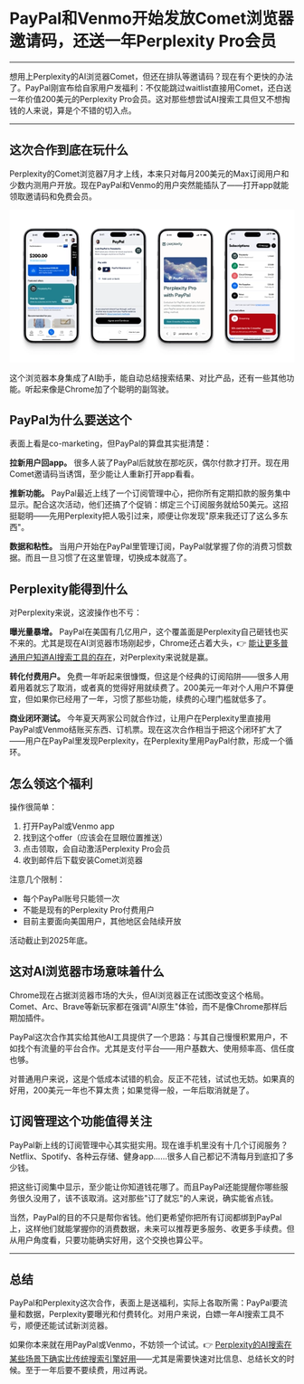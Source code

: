 # PayPal和Venmo开始发放Comet浏览器邀请码，还送一年Perplexity Pro会员

---

想用上Perplexity的AI浏览器Comet，但还在排队等邀请码？现在有个更快的办法了。PayPal刚宣布给自家用户发福利：不仅能跳过waitlist直接用Comet，还白送一年价值200美元的Perplexity Pro会员。这对那些想尝试AI搜索工具但又不想掏钱的人来说，算是个不错的切入点。

---

## 这次合作到底在玩什么

Perplexity的Comet浏览器7月才上线，本来只对每月200美元的Max订阅用户和少数内测用户开放。现在PayPal和Venmo的用户突然能插队了——打开app就能领取邀请码和免费会员。

![PayPal订阅管理界面展示](image/423023975308542.webp)

这个浏览器本身集成了AI助手，能自动总结搜索结果、对比产品，还有一些其他功能。听起来像是Chrome加了个聪明的副驾驶。

## PayPal为什么要送这个

表面上看是co-marketing，但PayPal的算盘其实挺清楚：

**拉新用户回app。** 很多人装了PayPal后就放在那吃灰，偶尔付款才打开。现在用Comet邀请码当诱饵，至少能让人重新打开app看看。

**推新功能。** PayPal最近上线了一个订阅管理中心，把你所有定期扣款的服务集中显示。配合这次活动，他们还搞了个促销：绑定三个订阅服务就给50美元。这招挺聪明——先用Perplexity把人吸引过来，顺便让你发现"原来我还订了这么多东西"。

**数据和粘性。** 当用户开始在PayPal里管理订阅，PayPal就掌握了你的消费习惯数据。而且一旦习惯了在这里管理，切换成本就高了。

## Perplexity能得到什么

对Perplexity来说，这波操作也不亏：

**曝光量暴增。** PayPal在美国有几亿用户，这个覆盖面是Perplexity自己砸钱也买不来的。尤其是现在AI浏览器市场刚起步，Chrome还占着大头，👉 [能让更多普通用户知道AI搜索工具的存在](https://pplx.ai/ixkwood69619635)，对Perplexity来说就是赢。

**转化付费用户。** 免费一年听起来很慷慨，但这是个经典的订阅陷阱——很多人用着用着就忘了取消，或者真的觉得好用就续费了。200美元一年对个人用户不算便宜，但如果你已经用了一年，习惯了那些功能，续费的心理门槛就低多了。

**商业闭环测试。** 今年夏天两家公司就合作过，让用户在Perplexity里直接用PayPal或Venmo结账买东西、订机票。现在这次合作相当于把这个闭环扩大了——用户在PayPal里发现Perplexity，在Perplexity里用PayPal付款，形成一个循环。

## 怎么领这个福利

操作很简单：

1. 打开PayPal或Venmo app
2. 找到这个offer（应该会在显眼位置推送）
3. 点击领取，会自动激活Perplexity Pro会员
4. 收到邮件后下载安装Comet浏览器

注意几个限制：
- 每个PayPal账号只能领一次
- 不能是现有的Perplexity Pro付费用户
- 目前主要面向美国用户，其他地区会陆续开放

活动截止到2025年底。

## 这对AI浏览器市场意味着什么

Chrome现在占据浏览器市场的大头，但AI浏览器正在试图改变这个格局。Comet、Arc、Brave等新玩家都在强调"AI原生"体验，而不是像Chrome那样后期加插件。

PayPal这次合作其实给其他AI工具提供了一个思路：与其自己慢慢积累用户，不如找个有流量的平台合作。尤其是支付平台——用户基数大、使用频率高、信任度也够。

对普通用户来说，这是个低成本试错的机会。反正不花钱，试试也无妨。如果真的好用，200美元一年也不算太贵；如果觉得一般，一年后取消就是了。

## 订阅管理这个功能值得关注

PayPal新上线的订阅管理中心其实挺实用。现在谁手机里没有十几个订阅服务？Netflix、Spotify、各种云存储、健身app……很多人自己都记不清每月到底扣了多少钱。

把这些订阅集中显示，至少能让你知道钱花哪了。而且PayPal还能提醒你哪些服务很久没用了，该不该取消。这对那些"订了就忘"的人来说，确实能省点钱。

当然，PayPal的目的不只是帮你省钱。他们更希望你把所有订阅都绑到PayPal上，这样他们就能掌握你的消费数据，未来可以推荐更多服务、收更多手续费。但从用户角度看，只要功能确实好用，这个交换也算公平。

---

## 总结

PayPal和Perplexity这次合作，表面上是送福利，实际上各取所需：PayPal要流量和数据，Perplexity要曝光和付费转化。对用户来说，白嫖一年AI搜索工具不亏，顺便还能试试新浏览器。

如果你本来就在用PayPal或Venmo，不妨领一个试试。👉 [Perplexity的AI搜索在某些场景下确实比传统搜索引擎好用](https://pplx.ai/ixkwood69619635)——尤其是需要快速对比信息、总结长文的时候。至于一年后要不要续费，用过再说。
